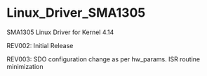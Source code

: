 # Linux_Driver_SMA1305
SMA1305 Linux Driver for Kernel 4.14

REV002: Initial Release

REV003: SDO configuration change as per hw_params.
		ISR routine minimization


